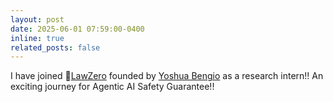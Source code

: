 ```yaml
---
layout: post
date: 2025-06-01 07:59:00-0400
inline: true
related_posts: false
---
```


I have joined 🧪<span style="color:darkseagreen">[LawZero](https://lawzero.org/en)</span> founded by [Yoshua Bengio](https://yoshuabengio.org/) as a research intern!! An exciting journey for Agentic AI Safety Guarantee!!
